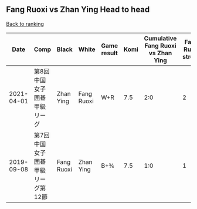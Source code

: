 ## Fang Ruoxi vs Zhan Ying Head to head

[Back to ranking](../../index.md)




| **Date** | **Comp** | **Black** | **White** | **Game result** | **Komi** | **Cumulative Fang Ruoxi vs Zhan Ying** | **Fang Ruoxi streak** | **Zhan Ying streak** | 
| --- | --- | --- | --- | --- | --- | --- | --- | --- |
| 2021-04-01 | 第8回中国女子囲碁甲級リーグ | Zhan Ying | Fang Ruoxi | W+R | 7.5 | 2:0 | 2 | 0 | 
| 2019-09-08 | 第7回中国女子囲碁甲級リーグ第12節 | Fang Ruoxi | Zhan Ying | B+¾ | 7.5 | 1:0 | 1 | 0 |




